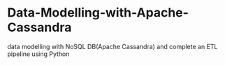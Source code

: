 # Data-Modelling-with-Apache-Cassandra
data modelling with NoSQL DB(Apache Cassandra) and complete an ETL pipeline using Python
